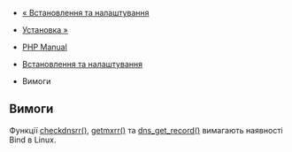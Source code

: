 - [« Встановлення та налаштування](network.setup.md)
- [Установка »](network.installation.md)

- [PHP Manual](index.md)
- [Встановлення та налаштування](network.setup.md)
- Вимоги

## Вимоги

Функції [checkdnsrr()](function.checkdnsrr.md),
[getmxrr()](function.getmxrr.md) та
[dns_get_record()](function.dns-get-record.md) вимагають наявності Bind в
Linux.
